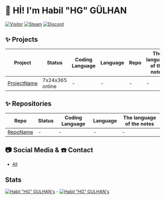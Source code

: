 # 👋 Hİ! I'm Habil "HG" GÜLHAN
[![Visitor](https://visitor-badge.laobi.icu/badge?page_id=HabilGULHAN.HabilGULHAN)](#)
[![Steam](https://img.shields.io/badge/donate-steam-blue?logo=Steam&style=flat-square)](https://steamcommunity.com/tradeoffer/new/?partner=875714323&token=r4tnPZaQ)
[![Discord](https://discord.com/api/guilds/845319558960513045/widget.png)](https://discord.gg/WdNKDdKGb7)

## ✨ Projects
| Project | Status | Coding Language | Language | Repo | The language of the notes |
| ----------- | ----------- | ----------- | ----------- | ----------- | ----------- |
| [ProjectName](ProjectLink)| 7x24x365 online | - | - | - | - |

## ✨ Repositories
| Repo | Status | Coding Language | Language | The language of the notes |
| ----------- | ----------- | ----------- | ----------- | ----------- |
| [RepoName](https://github.com/HabilGULHAN/RepoLink)| - | - | - | - |

## 📷 Social Media & ☎️ Contact
- [All](https://HabilGULHAN.github.io/bio)

## Stats
[![Habil "HG" GULHAN's](https://github-readme-stats.vercel.app/api?username=HabilGULHAN&show_icons=true&theme=dark)](#) - [![Habil "HG" GULHAN's](https://github-readme-stats.vercel.app/api/top-langs/?username=HabilGULHAN&layout=compact&theme=dark)](#)
